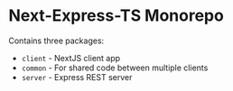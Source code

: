 # Next-Express-TS Monorepo

Contains three packages:

- `client` - NextJS client app
- `common` - For shared code between multiple clients
- `server` - Express REST server
